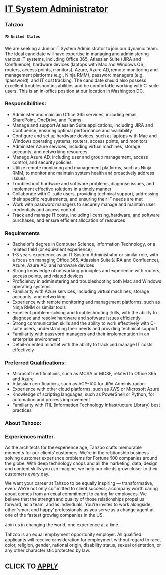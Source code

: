 # [IT System Administrator](https://www.remotewlb.com/apply/it-system-administrator-68876)  
### Tahzoo  
#### `🌎 United States`  

We are seeking a Junior IT System Administrator to join our dynamic team. The ideal candidate will have expertise in managing and administering various IT systems, including Office 365, Atlassian Suite (JIRA and Confluence), hardware devices (laptops with Mac and Windows OS, routers, access points, monitors), Azure, Azure AD, remote monitoring and management platforms (e.g., Ninja RMM), password managers (e.g. 1password), and IT cost tracking. The candidate should also possess excellent troubleshooting abilities and be comfortable working with C-suite users. This is an in-office position at our location in Washington DC.

### Responsibilities:

  * Administer and maintain Office 365 services, including email, SharePoint, OneDrive, and Teams
  * Manage and support Atlassian Suite applications, including JIRA and Confluence, ensuring optimal performance and availability
  * Configure and set up hardware devices, such as laptops with Mac and Windows operating systems, routers, access points, and monitors
  * Administer Azure services, including virtual machines, storage accounts, and networking resources
  * Manage Azure AD, including user and group management, access control, and security policies
  * Utilize remote monitoring and management platforms, such as Ninja RMM, to monitor and maintain system health and proactively address issues
  * Troubleshoot hardware and software problems, diagnose issues, and implement effective solutions in a timely manner
  * Collaborate with C-suite users, providing technical support, addressing their specific requirements, and ensuring their IT needs are met
  * Work with password managers to securely manage and maintain user credentials and access control
  * Track and manage IT costs, including licensing, hardware, and software purchases, and ensure efficient allocation of resources

### Requirements

  * Bachelor's degree in Computer Science, Information Technology, or a related field (or equivalent experience)
  * 1-3 years experience as an IT System Administrator or similar role, with a focus on managing Office 365, Atlassian Suite (JIRA and Confluence), Azure, Azure AD, and hardware devices
  * Strong knowledge of networking principles and experience with routers, access points, and related devices
  * Proficiency in administering and troubleshooting both Mac and Windows operating systems
  * Familiarity with Azure services, including virtual machines, storage accounts, and networking
  * Experience with remote monitoring and management platforms, such as Ninja RMM or similar tools
  * Excellent problem-solving and troubleshooting skills, with the ability to diagnose and resolve hardware and software issues efficiently
  * Strong communication skills and the ability to work effectively with C-suite users, understanding their needs and providing technical support
  * Familiarity with password managers and their implementation in an enterprise environment
  * Detail-oriented mindset with the ability to track and manage IT costs effectively

### Preferred Qualifications:

  * Microsoft certifications, such as MCSA or MCSE, related to Office 365 and Azure
  * Atlassian certifications, such as ACP-100 for JIRA Administration
  * Experience with other cloud platforms, such as AWS or Microsoft Azure
  * Knowledge of scripting languages, such as PowerShell or Python, for automation and process improvement
  * Familiarity with ITIL (Information Technology Infrastructure Library) best practices

### About Tahzoo:

### Experiences matter.

As the architects for the experience age, Tahzoo crafts memorable moments for our clients’ customers. We’re in the relationship business — solving customer experience problems for Fortune 500 companies around the globe. With deep technology chops and all the marketing, data, design and content skills you can imagine, we help our clients grow closer to their customers every day.

We want your career at Tahzoo to be equally inspiring — transformative, even. We’re not only committed to client success; a company worth caring about comes from an equal commitment to caring for employees. We believe that the strength and quality of those relationships propel us forward, as a team, and as individuals. You’re invited to work alongside other ‘smart and happy’ professionals as you serve as a change agent at one of the fastest growing companies in the US.

Join us in changing the world, one experience at a time.

Tahzoo is an equal employment opportunity employer. All qualified applicants will receive consideration for employment without regard to race, color, religion, gender, national origin, disability status, sexual orientation, or any other characteristic protected by law.

  
## CLICK TO [APPLY](https://www.remotewlb.com/apply/it-system-administrator-68876)

